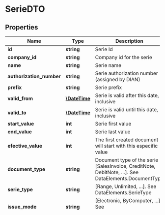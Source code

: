 # SerieDTO

## Properties
Name | Type | Description | Notes
------------ | ------------- | ------------- | -------------
**id** | **string** | Serie Id | [optional] 
**company_id** | **string** | Company id for the serie | [optional] 
**name** | **string** | Serie name | [optional] 
**authorization_number** | **string** | Serie authorization number (assigned by DIAN) | [optional] 
**prefix** | **string** | Serie prefix | [optional] 
**valid_from** | [**\DateTime**](\DateTime.md) | Serie is valid after this date, inclusive | [optional] 
**valid_to** | [**\DateTime**](\DateTime.md) | Serie is valid until this date, inclusive | [optional] 
**start_value** | **int** | Serie first value | [optional] 
**end_value** | **int** | Serie last value | [optional] 
**efective_value** | **int** | The first created document will start with this especific value | [optional] 
**document_type** | **string** | Document type of the serie [SalesInvoice, CreditNote, DebitNote, ...]. See DataElements.DocumentType | [optional] 
**serie_type** | **string** | [Range, Unlimited, ...]. See DataElements.SerieType | [optional] 
**issue_mode** | **string** | [Electronic, ByComputer, ...]. See DataElements.IssueMode | [optional] 
**technical_key** | **string** | Serie technical key. (assigned by DIAN) | [optional] 
**status** | **string** | Serie status. [Active, Inactive, ...]. See DataElements.SerieStatus | [optional] 
**auto_increment** | **string** | If false, the serie number is not managed by application.  The document number will not be assigned by this software.  However, the serie range, prefix and range will be validated  Default is true. | [optional] 
**external_key** | **string** | Serie external key | [optional] 

[[Back to Model list]](../README.md#documentation-for-models) [[Back to API list]](../README.md#documentation-for-api-endpoints) [[Back to README]](../README.md)


